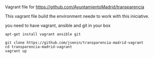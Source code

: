 Vagrant file for https://github.com/AyuntamientoMadrid/transparencia

This vagrant file build the environment neede to work with this iniciative.

you need to have vagrant, ansible and git in your box
```
apt-get install vagrant ansible git

git clone https://github.com/jsenin/transparencia-madrid-vagrant 
cd transparencia-madrid-vagrant
vagrant up
```


